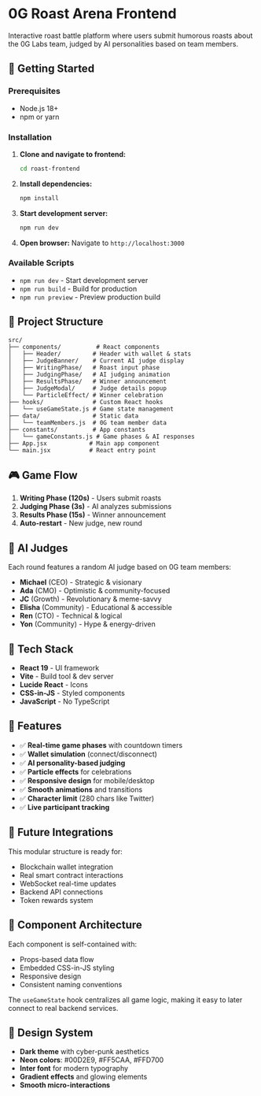 # 0G Roast Arena Frontend

Interactive roast battle platform where users submit humorous roasts about the 0G Labs team, judged by AI personalities based on team members.

## 🚀 Getting Started

### Prerequisites
- Node.js 18+ 
- npm or yarn

### Installation

1. **Clone and navigate to frontend:**
   ```bash
   cd roast-frontend
   ```

2. **Install dependencies:**
   ```bash
   npm install
   ```

3. **Start development server:**
   ```bash
   npm run dev
   ```

4. **Open browser:**
   Navigate to `http://localhost:3000`

### Available Scripts

- `npm run dev` - Start development server
- `npm run build` - Build for production
- `npm run preview` - Preview production build

## 📁 Project Structure

```
src/
├── components/          # React components
│   ├── Header/         # Header with wallet & stats
│   ├── JudgeBanner/    # Current AI judge display
│   ├── WritingPhase/   # Roast input phase
│   ├── JudgingPhase/   # AI judging animation
│   ├── ResultsPhase/   # Winner announcement
│   ├── JudgeModal/     # Judge details popup
│   └── ParticleEffect/ # Winner celebration
├── hooks/              # Custom React hooks
│   └── useGameState.js # Game state management
├── data/               # Static data
│   └── teamMembers.js  # 0G team member data
├── constants/          # App constants
│   └── gameConstants.js # Game phases & AI responses
├── App.jsx            # Main app component
└── main.jsx           # React entry point
```

## 🎮 Game Flow

1. **Writing Phase (120s)** - Users submit roasts
2. **Judging Phase (3s)** - AI analyzes submissions
3. **Results Phase (15s)** - Winner announcement
4. **Auto-restart** - New judge, new round

## 🤖 AI Judges

Each round features a random AI judge based on 0G team members:

- **Michael** (CEO) - Strategic & visionary
- **Ada** (CMO) - Optimistic & community-focused  
- **JC** (Growth) - Revolutionary & meme-savvy
- **Elisha** (Community) - Educational & accessible
- **Ren** (CTO) - Technical & logical
- **Yon** (Community) - Hype & energy-driven

## 🎨 Tech Stack

- **React 19** - UI framework
- **Vite** - Build tool & dev server
- **Lucide React** - Icons
- **CSS-in-JS** - Styled components
- **JavaScript** - No TypeScript

## 🎯 Features

- ✅ **Real-time game phases** with countdown timers
- ✅ **Wallet simulation** (connect/disconnect)
- ✅ **AI personality-based judging** 
- ✅ **Particle effects** for celebrations
- ✅ **Responsive design** for mobile/desktop
- ✅ **Smooth animations** and transitions
- ✅ **Character limit** (280 chars like Twitter)
- ✅ **Live participant tracking**

## 🔮 Future Integrations

This modular structure is ready for:
- Blockchain wallet integration
- Real smart contract interactions  
- WebSocket real-time updates
- Backend API connections
- Token rewards system

## 📝 Component Architecture

Each component is self-contained with:
- Props-based data flow
- Embedded CSS-in-JS styling
- Responsive design
- Consistent naming conventions

The `useGameState` hook centralizes all game logic, making it easy to later connect to real backend services.

## 🎨 Design System

- **Dark theme** with cyber-punk aesthetics
- **Neon colors**: #00D2E9, #FF5CAA, #FFD700
- **Inter font** for modern typography
- **Gradient effects** and glowing elements
- **Smooth micro-interactions** 